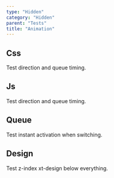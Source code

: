```yaml
---
type: "Hidden"
category: "Hidden"
parent: "Tests"
title: "Animation"
---
```


## Css

Test direction and queue timing.

<demo>
  <demovanilla src="vanilla/components/core/toggle/animation-css-multiple">
  </demovanilla>
  <demovanilla src="vanilla/components/core/drop/animation-css-multiple">
  </demovanilla>
  <demovanilla src="vanilla/components/core/tooltip/animation-css-multiple">
  </demovanilla>
</demo>

## Js

Test direction and queue timing.

<demo>
  <demovanilla src="vanilla/components/core/toggle/animation-js-multiple">
  </demovanilla>
  <demovanilla src="vanilla/components/core/drop/animation-js-multiple">
  </demovanilla>
  <demovanilla src="vanilla/components/core/tooltip/animation-js-multiple">
  </demovanilla>
</demo>

## Queue

Test instant activation when switching.

<demo>
  <demovanilla src="vanilla/components/core/toggle/animation-multiple-noqueue">
  </demovanilla>
  <demovanilla src="vanilla/components/core/drop/animation-multiple-noqueue">
  </demovanilla>
  <demovanilla src="vanilla/components/core/tooltip/animation-multiple-noqueue">
  </demovanilla>
</demo>

## Design

Test z-index xt-design below everything.

<demo>
  <demovanilla src="vanilla/components/core/toggle/animation-design">
  </demovanilla>
  <demovanilla src="vanilla/components/core/overlay/animation-design">
  </demovanilla>
  <demovanilla src="vanilla/components/core/drop/animation-design">
  </demovanilla>
  <demovanilla src="vanilla/components/core/tooltip/animation-design">
  </demovanilla>
</demo>

